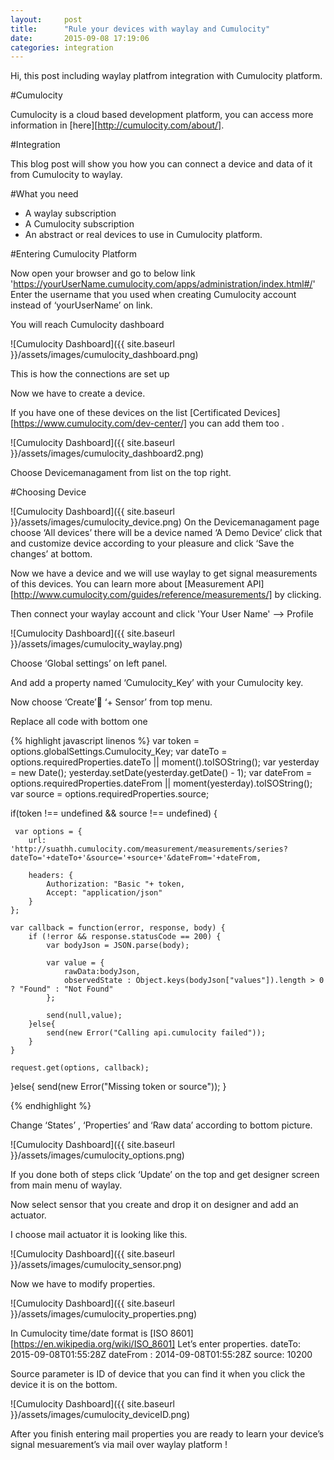 ```yaml
---
layout:     post
title:      "Rule your devices with waylay and Cumulocity"
date:       2015-09-08 17:19:06
categories: integration
---
```

Hi, this post including waylay platfrom integration with Cumulocity platform.

#Cumulocity

Cumulocity is a cloud based development platform, you can access more information in [here][http://cumulocity.com/about/].

#Integration

This blog post will show you how you can connect a device and data of it from Cumulocity to waylay.


#What you need

* A waylay subscription
* A Cumulocity subscription
* An abstract or real devices to use in Cumulocity platform.

#Entering Cumulocity Platform

Now open your browser and go to below link
'https://yourUserName.cumulocity.com/apps/administration/index.html#/'
Enter the username that you used when creating Cumulocity account instead of ‘yourUserName’ on link.

You will reach Cumulocity dashboard

![Cumulocity Dashboard]({{ site.baseurl }}/assets/images/cumulocity_dashboard.png)

This is how the connections are set up

Now we have to create a device.

If you have one of these devices on the list [Certificated Devices][https://www.cumulocity.com/dev-center/] you can add them too .

![Cumulocity Dashboard]({{ site.baseurl }}/assets/images/cumulocity_dashboard2.png)

Choose Devicemanagament from list on the top right.

#Choosing Device

![Cumulocity Dashboard]({{ site.baseurl }}/assets/images/cumulocity_device.png)
On the Devicemanagament page choose ‘All devices’ there will be a device named ‘A Demo Device’ click that and customize device according to your pleasure and click ‘Save the changes’ at bottom.

Now we have a device and we will use waylay to get signal measurements of this devices.
 You can learn more about [Measurement API][http://www.cumulocity.com/guides/reference/measurements/] by clicking.

Then connect your waylay account and click 'Your User Name' --> Profile

![Cumulocity Dashboard]({{ site.baseurl }}/assets/images/cumulocity_waylay.png)

Choose ‘Global settings’ on left panel.

And add a property named ‘Cumulocity_Key’ with your Cumulocity key.

Now choose ‘Create’ ‘+ Sensor’ from top menu.

Replace all code with bottom one

{% highlight javascript linenos %}
var token = options.globalSettings.Cumulocity_Key;
var dateTo = options.requiredProperties.dateTo || moment().toISOString();
var yesterday = new Date();
yesterday.setDate(yesterday.getDate() - 1);
var dateFrom = options.requiredProperties.dateFrom || moment(yesterday).toISOString();
var source = options.requiredProperties.source;

if(token !== undefined && source !== undefined)
{

     var options = {
        url: 'http://suathh.cumulocity.com/measurement/measurements/series?dateTo='+dateTo+'&source='+source+'&dateFrom='+dateFrom,

        headers: {
            Authorization: "Basic "+ token,
            Accept: "application/json"
        }
    };

    var callback = function(error, response, body) {
        if (!error && response.statusCode == 200) {
            var bodyJson = JSON.parse(body);

            var value = {
                rawData:bodyJson,
                observedState : Object.keys(bodyJson["values"]).length > 0 ? "Found" : "Not Found"
            };

            send(null,value);
        }else{
            send(new Error("Calling api.cumulocity failed"));
        }
    }

    request.get(options, callback);
}else{
    send(new Error("Missing token or source"));
}

{% endhighlight %}

Change ‘States’ , ‘Properties’ and ‘Raw data’ according to bottom picture.

![Cumulocity Dashboard]({{ site.baseurl }}/assets/images/cumulocity_options.png)

If you done both of steps click ‘Update’ on the top and get designer screen from main menu of waylay.

Now select sensor that you create and drop it on designer and add an actuator.

I choose mail actuator it is looking like this.

![Cumulocity Dashboard]({{ site.baseurl }}/assets/images/cumulocity_sensor.png)

Now we have to modify properties.

![Cumulocity Dashboard]({{ site.baseurl }}/assets/images/cumulocity_properties.png)

In Cumulocity time/date format is [ISO 8601][https://en.wikipedia.org/wiki/ISO_8601]
Let’s enter properties.
dateTo: 2015-09-08T01:55:28Z
dateFrom : 2014-09-08T01:55:28Z
source: 10200

Source parameter is ID of device that you can find it when you click the device it is on the bottom.

![Cumulocity Dashboard]({{ site.baseurl }}/assets/images/cumulocity_deviceID.png)

After you finish entering mail properties you are ready to learn your device’s signal mesuarement’s via mail over waylay platform !
